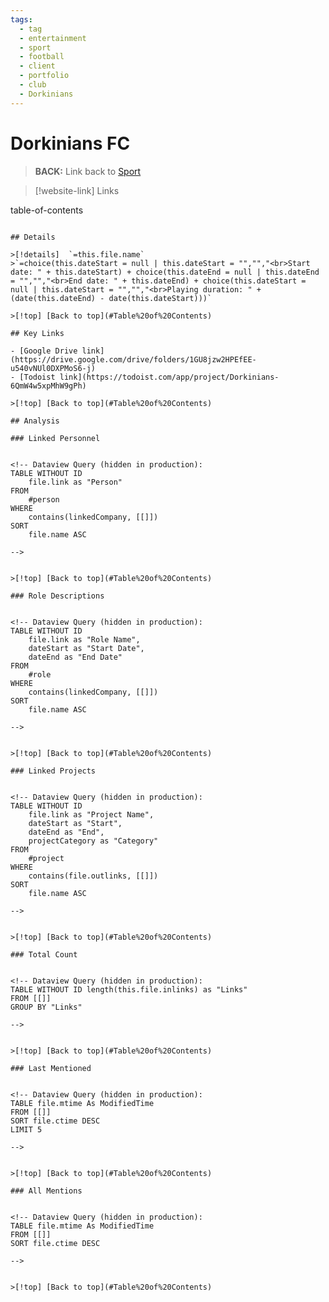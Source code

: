 ```yaml
---
tags:
  - tag
  - entertainment
  - sport
  - football
  - client
  - portfolio
  - club
  - Dorkinians
---
```

# Dorkinians FC

> **BACK:** Link back to [Sport](#sport)

>[!website-link] Links
>
<!-- Dataview Query (hidden in production):
TABLE WITHOUT ID elink("https://en.wikipedia.org/wiki/"+replace(this.file.name, " ", "_"), this.file.name + " Wiki") as "Wikipedia Link"
WHERE file = this.file

> The best amateur [football](#football) team in the world

## Table of Contents

-->
table-of-contents
```

## Details

>[!details]  `=this.file.name`
>`=choice(this.dateStart = null | this.dateStart = "","","<br>Start date: " + this.dateStart) + choice(this.dateEnd = null | this.dateEnd = "","","<br>End date: " + this.dateEnd) + choice(this.dateStart = null | this.dateStart = "","","<br>Playing duration: " + (date(this.dateEnd) - date(this.dateStart)))`

>[!top] [Back to top](#Table%20of%20Contents)

## Key Links

- [Google Drive link](https://drive.google.com/drive/folders/1GU8jzw2HPEfEE-u540vNUl0DXPMoS6-j)
- [Todoist link](https://todoist.com/app/project/Dorkinians-6QmW4w5xpMhW9gPh)

>[!top] [Back to top](#Table%20of%20Contents)

## Analysis

### Linked Personnel


<!-- Dataview Query (hidden in production):
TABLE WITHOUT ID
	file.link as "Person"
FROM
	#person
WHERE
	contains(linkedCompany, [[]])
SORT
	file.name ASC

-->


>[!top] [Back to top](#Table%20of%20Contents)

### Role Descriptions


<!-- Dataview Query (hidden in production):
TABLE WITHOUT ID
	file.link as "Role Name",
	dateStart as "Start Date",
	dateEnd as "End Date"
FROM
	#role
WHERE
	contains(linkedCompany, [[]])
SORT
	file.name ASC

-->


>[!top] [Back to top](#Table%20of%20Contents)

### Linked Projects


<!-- Dataview Query (hidden in production):
TABLE WITHOUT ID
	file.link as "Project Name",
	dateStart as "Start",
	dateEnd as "End",
	projectCategory as "Category"
FROM
	#project
WHERE
	contains(file.outlinks, [[]])
SORT
	file.name ASC

-->


>[!top] [Back to top](#Table%20of%20Contents)

### Total Count


<!-- Dataview Query (hidden in production):
TABLE WITHOUT ID length(this.file.inlinks) as "Links"
FROM [[]]
GROUP BY "Links"

-->


>[!top] [Back to top](#Table%20of%20Contents)

### Last Mentioned


<!-- Dataview Query (hidden in production):
TABLE file.mtime As ModifiedTime
FROM [[]]
SORT file.ctime DESC
LIMIT 5

-->


>[!top] [Back to top](#Table%20of%20Contents)

### All Mentions


<!-- Dataview Query (hidden in production):
TABLE file.mtime As ModifiedTime
FROM [[]]
SORT file.ctime DESC

-->


>[!top] [Back to top](#Table%20of%20Contents)